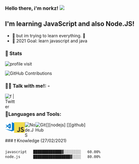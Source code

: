 ### Hello there, i'm norkz! <img src="https://media.giphy.com/media/hvRJCLFzcasrR4ia7z/giphy.gif" width="25px">

## I'm learning JavaScript and also Node.JS!
- 🌱 but im trying to learn everything. 🤣
- 🥅 2021 Goal: learn javascript and java

### 👦 Stats 
<div align="left">

![profile visit](https://komarev.com/ghpvc/?username=norkz)

![GitHub Contributions](https://github-readme-stats.vercel.app/api?username=norkz&show_icons=true&theme="onedark"&title_color=black&icon_color=black&text_color=white&bg_color=black)
   
</div>

### 👨‍💻 Talk with me!: -
[<img align="left"  alt="f | Twitter" width="35px" src="https://logodownload.org/wp-content/uploads/2014/09/twitter-logo-4.png" />][twitter]
<br />
<br />

### 👾Languages and Tools:
<!-- start tools and languages -->
<img align="left" alt="Visual Studio Code" width="30px" src="https://raw.githubusercontent.com/github/explore/80688e429a7d4ef2fca1e82350fe8e3517d3494d/topics/visual-studio-code/visual-studio-code.png" />
<img align="left" alt="JavaScript" width="35px"src="https://raw.githubusercontent.com/github/explore/80688e429a7d4ef2fca1e82350fe8e3517d3494d/topics/javascript/javascript.png"/>
[<img align="left" alt="Node.JS" width="35px"src="https://img2.gratispng.com/20180425/jrw/kisspng-node-js-javascript-web-application-express-js-comp-5ae0f84e2a4242.1423638015246930701731.jpg"/>][nodejs]
[<img align="left" alt="GitHub" width="35px" src="https://github.githubassets.com/images/modules/logos_page/GitHub-Mark.png" />][github]



<!-- start tools and languages -->
<br />
<br />
<br />
### ❗ Knowledge (27/02/2021)

```
javascript   █████████████▓░░░░░░░░   60.00% 
node.js      █████████████████▓░░░░   80.00%
```

[twitter]:   https://twitter.com/frxsyn
[github]:    https://github.com/norkz
[nodejs]:    https://nodejs.org/en/

